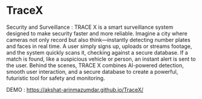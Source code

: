 # TraceX
Security and Surveillance : TRACE X is a smart surveillance system designed to make security faster and more reliable. Imagine a city where cameras not only record but also think—instantly detecting number plates and faces in real time. A user simply signs up, uploads or streams footage, and the system quickly scans it, checking against a secure database. If a match is found, like a suspicious vehicle or person, an instant alert is sent to the user. Behind the scenes, TRACE X combines AI-powered detection, smooth user interaction, and a secure database to create a powerful, futuristic tool for safety and monitoring.

DEMO : https://akshat-arinmazumdar.github.io/TraceX/
